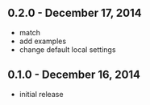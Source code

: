 ## 0.2.0 - December 17, 2014

- match
- add examples
- change default local settings


## 0.1.0 - December 16, 2014

- initial release
